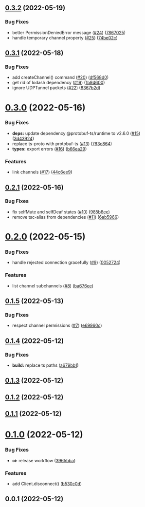 

## [0.3.2](https://github.com/tf2pickup-org/simple-mumble-bot/compare/0.3.1...0.3.2) (2022-05-19)


### Bug Fixes

* better PermissionDeniedError message ([#24](https://github.com/tf2pickup-org/simple-mumble-bot/issues/24)) ([7867025](https://github.com/tf2pickup-org/simple-mumble-bot/commit/78670254da2496182ec45a424efbab461ed78d1e))
* handle temporary channel property ([#25](https://github.com/tf2pickup-org/simple-mumble-bot/issues/25)) ([74be02c](https://github.com/tf2pickup-org/simple-mumble-bot/commit/74be02c67d4f48bb30d980be503f0c835ceb4219))

## [0.3.1](https://github.com/tf2pickup-org/simple-mumble-bot/compare/0.3.0...0.3.1) (2022-05-18)


### Bug Fixes

* add createChannel() command ([#20](https://github.com/tf2pickup-org/simple-mumble-bot/issues/20)) ([df568d0](https://github.com/tf2pickup-org/simple-mumble-bot/commit/df568d0e0dfd0ca9cbf0ab5b4b9a35d8aed781a2))
* get rid of lodash dependency ([#19](https://github.com/tf2pickup-org/simple-mumble-bot/issues/19)) ([1b94600](https://github.com/tf2pickup-org/simple-mumble-bot/commit/1b9460021713cd8d3f401b2caa39a1bbfaf551fe))
* ignore UDPTunnel packets ([#22](https://github.com/tf2pickup-org/simple-mumble-bot/issues/22)) ([8367b2d](https://github.com/tf2pickup-org/simple-mumble-bot/commit/8367b2d8cb4d64b2b653b2592bd7d0fe824c5b26))

# [0.3.0](https://github.com/tf2pickup-org/simple-mumble-bot/compare/0.2.1...0.3.0) (2022-05-16)


### Bug Fixes

* **deps:** update dependency @protobuf-ts/runtime to v2.6.0 ([#15](https://github.com/tf2pickup-org/simple-mumble-bot/issues/15)) ([3d43924](https://github.com/tf2pickup-org/simple-mumble-bot/commit/3d439248610561d484d0aca238677b84e6df90cb))
* replace ts-proto with protobuf-ts ([#13](https://github.com/tf2pickup-org/simple-mumble-bot/issues/13)) ([783c864](https://github.com/tf2pickup-org/simple-mumble-bot/commit/783c864034d344e8456fa95ba3a1686bb97667d9))
* **types:** export errors ([#16](https://github.com/tf2pickup-org/simple-mumble-bot/issues/16)) ([b66ea29](https://github.com/tf2pickup-org/simple-mumble-bot/commit/b66ea2967a4b27482db37de9b29ce6606e9f865c))


### Features

* link channels ([#17](https://github.com/tf2pickup-org/simple-mumble-bot/issues/17)) ([44c6ee9](https://github.com/tf2pickup-org/simple-mumble-bot/commit/44c6ee90cf70eb971701722e3d60cbcf4be81f96))

## [0.2.1](https://github.com/tf2pickup-org/simple-mumble-bot/compare/0.2.0...0.2.1) (2022-05-16)


### Bug Fixes

* fix selfMute and selfDeaf states ([#10](https://github.com/tf2pickup-org/simple-mumble-bot/issues/10)) ([985b8ee](https://github.com/tf2pickup-org/simple-mumble-bot/commit/985b8ee508ccc37cf9b1b9bb4c645da3e632e3ee))
* remove tsc-alias from dependencies ([#11](https://github.com/tf2pickup-org/simple-mumble-bot/issues/11)) ([6ab5966](https://github.com/tf2pickup-org/simple-mumble-bot/commit/6ab5966d36cab8ab574790d777441d3957fd1af5))

# [0.2.0](https://github.com/tf2pickup-org/simple-mumble-bot/compare/0.1.5...0.2.0) (2022-05-15)


### Bug Fixes

* handle rejected connection gracefully ([#9](https://github.com/tf2pickup-org/simple-mumble-bot/issues/9)) ([0052724](https://github.com/tf2pickup-org/simple-mumble-bot/commit/00527242c4022e4be9e3b0d8e0d24a3a8c0b9c0d))


### Features

* list channel subchannels ([#8](https://github.com/tf2pickup-org/simple-mumble-bot/issues/8)) ([ba676ee](https://github.com/tf2pickup-org/simple-mumble-bot/commit/ba676eeb7da1d009ddef7b104e6e466db6a264b3))

## [0.1.5](https://github.com/tf2pickup-org/simple-mumble-bot/compare/0.1.4...0.1.5) (2022-05-13)


### Bug Fixes

* respect channel permissions ([#7](https://github.com/tf2pickup-org/simple-mumble-bot/issues/7)) ([e69960c](https://github.com/tf2pickup-org/simple-mumble-bot/commit/e69960cb530fdc6ef496727be3ddb58fe83dc64b))

## [0.1.4](https://github.com/tf2pickup-org/simple-mumble-bot/compare/0.1.3...0.1.4) (2022-05-12)


### Bug Fixes

* **build:** replace ts paths ([a679bb1](https://github.com/tf2pickup-org/simple-mumble-bot/commit/a679bb1ed5b0a45d421e887048661a7dd885a934))

## [0.1.3](https://github.com/tf2pickup-org/simple-mumble-bot/compare/0.1.2...0.1.3) (2022-05-12)

## [0.1.2](https://github.com/tf2pickup-org/simple-mumble-bot/compare/0.1.1...0.1.2) (2022-05-12)

## [0.1.1](https://github.com/tf2pickup-org/simple-mumble-bot/compare/0.1.0...0.1.1) (2022-05-12)

# [0.1.0](https://github.com/tf2pickup-org/simple-mumble-bot/compare/0.0.1...0.1.0) (2022-05-12)


### Bug Fixes

* **ci:** release workflow ([3965bba](https://github.com/tf2pickup-org/simple-mumble-bot/commit/3965bba74333f9282fcc5bf0d88a366e73d8bc4b))


### Features

* add Client.disconnect() ([b530c0d](https://github.com/tf2pickup-org/simple-mumble-bot/commit/b530c0dc26e666eed311fbe3b1d122ebca03c257))

## 0.0.1 (2022-05-12)